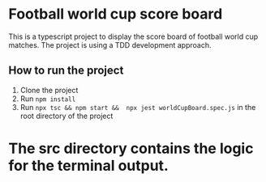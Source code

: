 # Football world cup score board

This is a typescript project to display the score board of football world cup matches.
The project is using a TDD development approach.

## How to run the project

1. Clone the project
2. Run `npm install`
3. Run `npx tsc && npm start &&  npx jest worldCupBoard.spec.js` in the root directory of the project


# The src directory contains the logic for the terminal output. 
